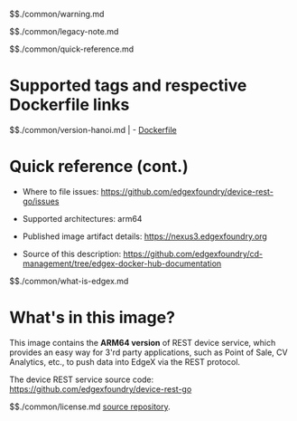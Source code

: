 $$./common/warning.md

$$./common/legacy-note.md

$$./common/quick-reference.md

# Supported tags and respective Dockerfile links

$$./common/version-hanoi.md |
        - [Dockerfile](https://github.com/edgexfoundry/device-rest-go/blob/v1.2.0/Dockerfile)

# Quick reference (cont.)

- Where to file issues: https://github.com/edgexfoundry/device-rest-go/issues

- Supported architectures: arm64

- Published image artifact details: https://nexus3.edgexfoundry.org

- Source of this description: https://github.com/edgexfoundry/cd-management/tree/edgex-docker-hub-documentation

$$./common/what-is-edgex.md

# What's in this image?

This image contains the **ARM64 version** of REST device service, which provides an easy way for 3'rd party applications, such as Point of Sale, CV Analytics, etc., to push data into EdgeX via the REST protocol.

The device REST service source code: https://github.com/edgexfoundry/device-rest-go

$$./common/license.md
[source repository](https://github.com/edgexfoundry/device-rest-go/blob/v1.2.0/Attribution.txt).